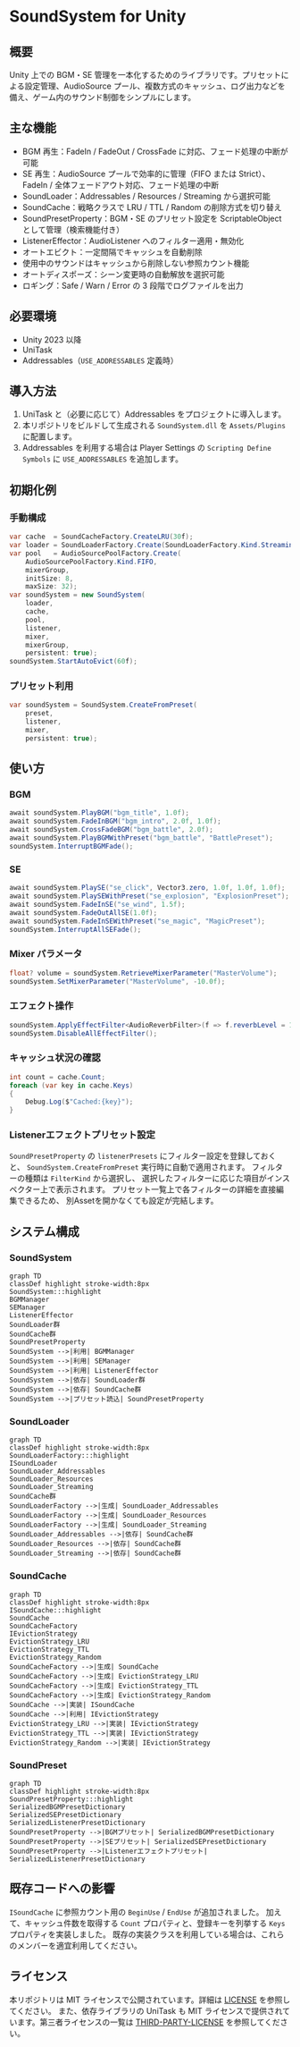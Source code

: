 # SoundSystem for Unity

## 概要
Unity 上での BGM・SE 管理を一本化するためのライブラリです。プリセットによる設定管理、AudioSource プール、複数方式のキャッシュ、ログ出力などを備え、ゲーム内のサウンド制御をシンプルにします。

## 主な機能
- BGM 再生：FadeIn / FadeOut / CrossFade に対応、フェード処理の中断が可能
- SE 再生：AudioSource プールで効率的に管理（FIFO または Strict）、FadeIn / 全体フェードアウト対応、フェード処理の中断
- SoundLoader：Addressables / Resources / Streaming から選択可能
- SoundCache：戦略クラスで LRU / TTL / Random の削除方式を切り替え
- SoundPresetProperty：BGM・SE のプリセット設定を ScriptableObject として管理（検索機能付き）
- ListenerEffector：AudioListener へのフィルター適用・無効化
- オートエビクト：一定間隔でキャッシュを自動削除
- 使用中のサウンドはキャッシュから削除しない参照カウント機能
- オートディスポーズ：シーン変更時の自動解放を選択可能
- ロギング：Safe / Warn / Error の 3 段階でログファイルを出力

## 必要環境
- Unity 2023 以降
- UniTask
- Addressables（`USE_ADDRESSABLES` 定義時）

## 導入方法
1. UniTask と（必要に応じて）Addressables をプロジェクトに導入します。
2. 本リポジトリをビルドして生成される `SoundSystem.dll` を `Assets/Plugins` に配置します。
3. Addressables を利用する場合は Player Settings の `Scripting Define Symbols` に `USE_ADDRESSABLES` を追加します。

## 初期化例
### 手動構成
```csharp
var cache  = SoundCacheFactory.CreateLRU(30f);
var loader = SoundLoaderFactory.Create(SoundLoaderFactory.Kind.Streaming, cache);
var pool   = AudioSourcePoolFactory.Create(
    AudioSourcePoolFactory.Kind.FIFO,
    mixerGroup,
    initSize: 8,
    maxSize: 32);
var soundSystem = new SoundSystem(
    loader,
    cache,
    pool,
    listener,
    mixer,
    mixerGroup,
    persistent: true);
soundSystem.StartAutoEvict(60f);
```
### プリセット利用
```csharp
var soundSystem = SoundSystem.CreateFromPreset(
    preset,
    listener,
    mixer,
    persistent: true);
```

## 使い方
### BGM
```csharp
await soundSystem.PlayBGM("bgm_title", 1.0f);
await soundSystem.FadeInBGM("bgm_intro", 2.0f, 1.0f);
await soundSystem.CrossFadeBGM("bgm_battle", 2.0f);
await soundSystem.PlayBGMWithPreset("bgm_battle", "BattlePreset");
soundSystem.InterruptBGMFade();
```
### SE
```csharp
await soundSystem.PlaySE("se_click", Vector3.zero, 1.0f, 1.0f, 1.0f);
await soundSystem.PlaySEWithPreset("se_explosion", "ExplosionPreset");
await soundSystem.FadeInSE("se_wind", 1.5f);
await soundSystem.FadeOutAllSE(1.0f);
await soundSystem.FadeInSEWithPreset("se_magic", "MagicPreset");
soundSystem.InterruptAllSEFade();
```
### Mixer パラメータ
```csharp
float? volume = soundSystem.RetrieveMixerParameter("MasterVolume");
soundSystem.SetMixerParameter("MasterVolume", -10.0f);
```
### エフェクト操作
```csharp
soundSystem.ApplyEffectFilter<AudioReverbFilter>(f => f.reverbLevel = 1000f);
soundSystem.DisableAllEffectFilter();
```

### キャッシュ状況の確認
```csharp
int count = cache.Count;
foreach (var key in cache.Keys)
{
    Debug.Log($"Cached:{key}");
}
```

### Listenerエフェクトプリセット設定
`SoundPresetProperty` の `listenerPresets` にフィルター設定を登録しておくと、
`SoundSystem.CreateFromPreset` 実行時に自動で適用されます。
フィルターの種類は `FilterKind` から選択し、
選択したフィルターに応じた項目がインスペクター上で表示されます。
プリセット一覧上で各フィルターの詳細を直接編集できるため、
別Assetを開かなくても設定が完結します。

## システム構成

### SoundSystem
```mermaid
graph TD
classDef highlight stroke-width:8px
SoundSystem:::highlight
BGMManager
SEManager
ListenerEffector
SoundLoader群
SoundCache群
SoundPresetProperty
SoundSystem -->|利用| BGMManager
SoundSystem -->|利用| SEManager
SoundSystem -->|利用| ListenerEffector
SoundSystem -->|依存| SoundLoader群
SoundSystem -->|依存| SoundCache群
SoundSystem -->|プリセット読込| SoundPresetProperty
```

### SoundLoader
```mermaid
graph TD
classDef highlight stroke-width:8px
SoundLoaderFactory:::highlight
ISoundLoader
SoundLoader_Addressables
SoundLoader_Resources
SoundLoader_Streaming
SoundCache群
SoundLoaderFactory -->|生成| SoundLoader_Addressables
SoundLoaderFactory -->|生成| SoundLoader_Resources
SoundLoaderFactory -->|生成| SoundLoader_Streaming
SoundLoader_Addressables -->|依存| SoundCache群
SoundLoader_Resources -->|依存| SoundCache群
SoundLoader_Streaming -->|依存| SoundCache群
```

### SoundCache
```mermaid
graph TD
classDef highlight stroke-width:8px
ISoundCache:::highlight
SoundCache
SoundCacheFactory
IEvictionStrategy
EvictionStrategy_LRU
EvictionStrategy_TTL
EvictionStrategy_Random
SoundCacheFactory -->|生成| SoundCache
SoundCacheFactory -->|生成| EvictionStrategy_LRU
SoundCacheFactory -->|生成| EvictionStrategy_TTL
SoundCacheFactory -->|生成| EvictionStrategy_Random
SoundCache -->|実装| ISoundCache
SoundCache -->|利用| IEvictionStrategy
EvictionStrategy_LRU -->|実装| IEvictionStrategy
EvictionStrategy_TTL -->|実装| IEvictionStrategy
EvictionStrategy_Random -->|実装| IEvictionStrategy
```

### SoundPreset
```mermaid
graph TD
classDef highlight stroke-width:8px
SoundPresetProperty:::highlight
SerializedBGMPresetDictionary
SerializedSEPresetDictionary
SerializedListenerPresetDictionary
SoundPresetProperty -->|BGMプリセット| SerializedBGMPresetDictionary
SoundPresetProperty -->|SEプリセット| SerializedSEPresetDictionary
SoundPresetProperty -->|Listenerエフェクトプリセット| SerializedListenerPresetDictionary
```

## 既存コードへの影響
`ISoundCache` に参照カウント用の `BeginUse` / `EndUse` が追加されました。
加えて、キャッシュ件数を取得する `Count` プロパティと、登録キーを列挙する `Keys` プロパティを実装しました。
既存の実装クラスを利用している場合は、これらのメンバーを適宜利用してください。

## ライセンス
本リポジトリは MIT ライセンスで公開されています。詳細は [LICENSE](LICENSE) を参照してください。
また、依存ライブラリの UniTask も MIT ライセンスで提供されています。第三者ライセンスの一覧は [THIRD-PARTY-LICENSE](THIRD-PARTY-LICENSE) を参照してください。

